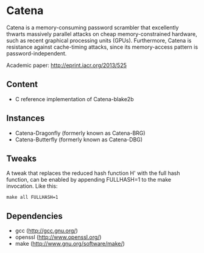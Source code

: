 Catena
======
Catena is a memory-consuming password scrambler that excellently
thwarts massively parallel attacks on cheap memory-constrained
hardware, such as recent graphical processing units (GPUs).
Furthermore, Catena is resistance against cache-timing attacks, since
its memory-access pattern is password-independent.

Academic paper:
http://eprint.iacr.org/2013/525

Content
-------
* C reference implementation of Catena-blake2b

Instances
-------
* Catena-Dragonfly (formerly known as Catena-BRG)
* Catena-Butterfly (formerly known as Catena-DBG)

Tweaks
-------
A tweak that replaces the reduced hash function H' with the full hash function, 
can be enabled by appending FULLHASH=1 to the make invocation. Like this:

    make all FULLHASH=1

Dependencies
------------
* gcc     (http://gcc.gnu.org/)
* openssl (http://www.openssl.org/)
* make    (http://www.gnu.org/software/make/)